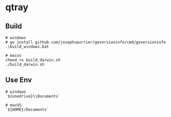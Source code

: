 # qtray

## Build

```shell
# windows
# go install github.com/josephspurrier/goversioninfo/cmd/goversioninfo
.\build_windows.bat

# macos
chmod +x build_darwin.sh
./build_darwin.sh
```

## Use Env

```shell
# windows
`${onedrive}\\Documents`

# macOS
`${HOME}/Documents`
```
